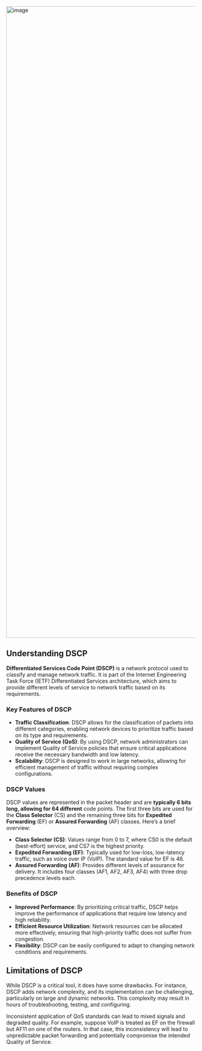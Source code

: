 <img width="1406" height="1677" alt="image" src="https://github.com/user-attachments/assets/3d7457bf-ed06-4778-9a8f-93374670fd64" />

## Understanding DSCP

**Differentiated Services Code Point (DSCP)** is a network protocol used to classify and manage network traffic. It is part of the Internet Engineering Task Force (IETF) Differentiated Services architecture, which aims to provide different levels of service to network traffic based on its requirements.

### Key Features of DSCP

- **Traffic Classification**: DSCP allows for the classification of packets into different categories, enabling network devices to prioritize traffic based on its type and requirements.
- **Quality of Service (QoS)**: By using DSCP, network administrators can implement Quality of Service policies that ensure critical applications receive the necessary bandwidth and low latency.
- **Scalability**: DSCP is designed to work in large networks, allowing for efficient management of traffic without requiring complex configurations.

### DSCP Values

DSCP values are represented in the packet header and are **typically 6 bits long, allowing for 64 different** code points. The first three bits are used for the **Class Selector** (CS) and the remaining three bits for **Expedited Forwarding** (EF) or **Assured Forwarding** (AF) classes. Here’s a brief overview:

- **Class Selector (CS)**: Values range from 0 to 7, where CS0 is the default (best-effort) service, and CS7 is the highest priority.
- **Expedited Forwarding (EF)**: Typically used for low-loss, low-latency traffic, such as voice over IP (VoIP). The standard value for EF is 46.
- **Assured Forwarding (AF)**: Provides different levels of assurance for delivery. It includes four classes (AF1, AF2, AF3, AF4) with three drop precedence levels each.

### Benefits of DSCP

- **Improved Performance**: By prioritizing critical traffic, DSCP helps improve the performance of applications that require low latency and high reliability.
- **Efficient Resource Utilization**: Network resources can be allocated more effectively, ensuring that high-priority traffic does not suffer from congestion.
- **Flexibility**: DSCP can be easily configured to adapt to changing network conditions and requirements.

## Limitations of DSCP
While DSCP is a critical tool, it does have some drawbacks. For instance, DSCP adds network complexity, and its implementation can be challenging, particularly on large and dynamic networks. This complexity may result in hours of troubleshooting, testing, and configuring. 

Inconsistent application of QoS standards can lead to mixed signals and degraded quality. For example, suppose VoIP is treated as EF on the firewall but AF11 on one of the routers. In that case, this inconsistency will lead to unpredictable packet forwarding and potentially compromise the intended Quality of Service.
